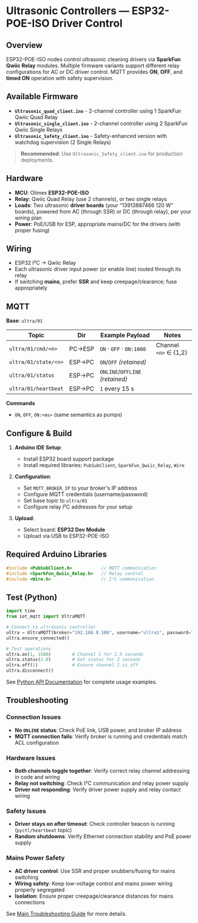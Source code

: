 # Ultrasonic Controllers — ESP32-POE-ISO Driver Control

## Overview

ESP32-POE-ISO nodes control ultrasonic cleaning drivers via **SparkFun Qwiic Relay** modules. Multiple firmware variants support different relay configurations for AC or DC driver control. MQTT provides **ON**, **OFF**, and **timed ON** operation with safety supervision.

## Available Firmware

- **`Ultrasonic_quad_client.ino`** - 2-channel controller using 1 SparkFun Qwiic Quad Relay
- **`Ultrasonic_single_client.ino`** - 2-channel controller using 2 SparkFun Qwiic Single Relays
- **`Ultrasonic_Safety_client.ino`** - Safety-enhanced version with watchdog supervision (2 Single Relays)

> **Recommended**: Use `Ultrasonic_Safety_client.ino` for production deployments.

## Hardware

* **MCU**: Olimex **ESP32-POE-ISO**
* **Relay**: Qwiic Quad Relay (use 2 channels), or two single relays
* **Loads**: Two ultrasonic **driver boards** (your “13913887466 120 W” boards), powered from AC (through SSR) or DC (through relay), per your wiring plan
* **Power**: PoE/USB for ESP, appropriate mains/DC for the drivers (with proper fusing)

## Wiring

* ESP32 I²C → Qwiic Relay
* Each ultrasonic driver input power (or enable line) routed through its relay
* If switching **mains**, prefer **SSR** and keep creepage/clearance; fuse appropriately

## MQTT

**Base**: `ultra/01`

| Topic                |   Dir  | Example Payload                 | Notes                 |
| -------------------- | :----: | ------------------------------- | --------------------- |
| `ultra/01/cmd/<n>`   | PC→ESP | `ON` · `OFF` · `ON:1000`        | Channel `<n>` ∈ {1,2} |
| `ultra/01/state/<n>` | ESP→PC | `ON`/`OFF` *(retained)*         |                       |
| `ultra/01/status`    | ESP→PC | `ONLINE`/`OFFLINE` *(retained)* |                       |
| `ultra/01/heartbeat` | ESP→PC | `1` every 15 s                  |                       |

**Commands**

* `ON`, `OFF`, `ON:<ms>` (same semantics as pumps)

## Configure & Build

1. **Arduino IDE Setup**:
   - Install ESP32 board support package
   - Install required libraries: `PubSubClient`, `SparkFun_Qwiic_Relay`, `Wire`

2. **Configuration**:
   - Set `MQTT_BROKER_IP` to your broker's IP address
   - Configure MQTT credentials (username/password)
   - Set base topic to `ultra/01`
   - Configure relay I²C addresses for your setup

3. **Upload**:
   - Select board: **ESP32 Dev Module**
   - Upload via USB to ESP32-POE-ISO

## Required Arduino Libraries

```cpp
#include <PubSubClient.h>           // MQTT communication
#include <SparkFun_Qwiic_Relay.h>   // Relay control
#include <Wire.h>                   // I²C communication
```

## Test (Python)

```python
import time
from iot_mqtt import UltraMQTT

# Connect to ultrasonic controller
ultra = UltraMQTT(broker="192.168.0.100", username="ultra1", password="ultra", base_topic="ultra/01")
ultra.ensure_connected()

# Test operations
ultra.on(1, 1500)        # Channel 1 for 1.5 seconds
ultra.status(2.0)        # Get status for 2 seconds
ultra.off(1)             # Ensure channel 1 is off
ultra.disconnect()
```

See [Python API Documentation](../iot_mqtt/README.md) for complete usage examples.

## Troubleshooting

### Connection Issues
- **No `ONLINE` status**: Check PoE link, USB power, and broker IP address
- **MQTT connection fails**: Verify broker is running and credentials match ACL configuration

### Hardware Issues
- **Both channels toggle together**: Verify correct relay channel addressing in code and wiring
- **Relay not switching**: Check I²C communication and relay power supply
- **Driver not responding**: Verify driver power supply and relay contact wiring

### Safety Issues
- **Driver stays on after timeout**: Check controller beacon is running (`pyctl/heartbeat` topic)
- **Random shutdowns**: Verify Ethernet connection stability and PoE power supply

### Mains Power Safety
- **AC driver control**: Use SSR and proper snubbers/fusing for mains switching
- **Wiring safety**: Keep low-voltage control and mains power wiring properly segregated
- **Isolation**: Ensure proper creepage/clearance distances for mains connections

See [Main Troubleshooting Guide](../../README.md#troubleshooting) for more details.

